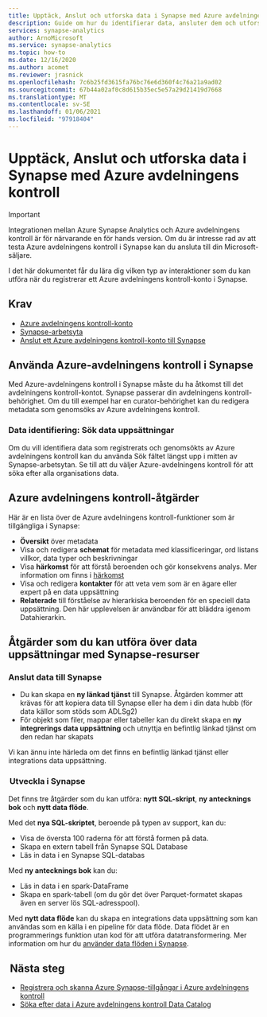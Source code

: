 ```yaml
---
title: Upptäck, Anslut och utforska data i Synapse med Azure avdelningens kontroll
description: Guide om hur du identifierar data, ansluter dem och utforskar dem i Synapse
services: synapse-analytics
author: ArnoMicrosoft
ms.service: synapse-analytics
ms.topic: how-to
ms.date: 12/16/2020
ms.author: acomet
ms.reviewer: jrasnick
ms.openlocfilehash: 7c6b25fd3615fa76bc76e6d360f4c76a21a9ad02
ms.sourcegitcommit: 67b44a02af0c8d615b35ec5e57a29d21419d7668
ms.translationtype: MT
ms.contentlocale: sv-SE
ms.lasthandoff: 01/06/2021
ms.locfileid: "97918404"
---
```

# <a name="discover-connect-and-explore-data-in-synapse-using-azure-purview"></a>Upptäck, Anslut och utforska data i Synapse med Azure avdelningens kontroll 

> [!IMPORTANT]
> Integrationen mellan Azure Synapse Analytics och Azure avdelningens kontroll är för närvarande en för hands version. Om du är intresse rad av att testa Azure avdelningens kontroll i Synapse kan du ansluta till din Microsoft-säljare. 

I det här dokumentet får du lära dig vilken typ av interaktioner som du kan utföra när du registrerar ett Azure avdelningens kontroll-konto i Synapse. 

## <a name="prerequisites"></a>Krav 

- [Azure avdelningens kontroll-konto](../../purview/create-catalog-portal.md) 
- [Synapse-arbetsyta](../quickstart-create-workspace.md) 
- [Anslut ett Azure avdelningens kontroll-konto till Synapse](quickstart-connect-azure-purview.md) 

## <a name="using-azure-purview-in-synapse"></a>Använda Azure-avdelningens kontroll i Synapse 

Med Azure-avdelningens kontroll i Synapse måste du ha åtkomst till det avdelningens kontroll-kontot. Synapse passerar din avdelningens kontroll-behörighet. Om du till exempel har en curator-behörighet kan du redigera metadata som genomsöks av Azure avdelningens kontroll. 

### <a name="data-discovery-search-datasets"></a>Data identifiering: Sök data uppsättningar 

Om du vill identifiera data som registrerats och genomsökts av Azure avdelningens kontroll kan du använda Sök fältet längst upp i mitten av Synapse-arbetsytan. Se till att du väljer Azure-avdelningens kontroll för att söka efter alla organisations data. 

## <a name="azure-purview-actions"></a>Azure avdelningens kontroll-åtgärder 

Här är en lista över de Azure avdelningens kontroll-funktioner som är tillgängliga i Synapse: 
- **Översikt** över metadata 
- Visa och redigera **schemat** för metadata med klassificeringar, ord listans villkor, data typer och beskrivningar 
- Visa **härkomst** för att förstå beroenden och gör konsekvens analys. Mer information om finns i [härkomst](../../purview/catalog-lineage-user-guide.md)
- Visa och redigera **kontakter** för att veta vem som är en ägare eller expert på en data uppsättning 
- **Relaterade** till förståelse av hierarkiska beroenden för en speciell data uppsättning. Den här upplevelsen är användbar för att bläddra igenom Datahierarkin.

## <a name="actions-that-you-can-perform-over-datasets-with-synapse-resources"></a>Åtgärder som du kan utföra över data uppsättningar med Synapse-resurser 

### <a name="connect-data-to-synapse"></a>Anslut data till Synapse 

- Du kan skapa en **ny länkad tjänst** till Synapse. Åtgärden kommer att krävas för att kopiera data till Synapse eller ha dem i din data hubb (för data källor som stöds som ADLSg2) 
- För objekt som filer, mappar eller tabeller kan du direkt skapa en **ny integrerings data uppsättning** och utnyttja en befintlig länkad tjänst om den redan har skapats 

Vi kan ännu inte härleda om det finns en befintlig länkad tjänst eller integrations data uppsättning. 

###  <a name="develop-in-synapse"></a>Utveckla i Synapse 

Det finns tre åtgärder som du kan utföra: **nytt SQL-skript**, **ny antecknings bok** och **nytt data flöde**. 

Med det **nya SQL-skriptet**, beroende på typen av support, kan du: 
- Visa de översta 100 raderna för att förstå formen på data. 
- Skapa en extern tabell från Synapse SQL Database 
- Läs in data i en Synapse SQL-databas 
 
Med **ny antecknings bok** kan du: 
- Läs in data i en spark-DataFrame 
- Skapa en spark-tabell (om du gör det över Parquet-formatet skapas även en server lös SQL-adresspool). 
 
Med **nytt data flöde** kan du skapa en integrations data uppsättning som kan användas som en källa i en pipeline för data flöde. Data flödet är en programmerings funktion utan kod för att utföra datatransformering. Mer information om hur du [använder data flöden i Synapse](../quickstart-data-flow.md).

##  <a name="nextsteps"></a>Nästa steg 

- [Registrera och skanna Azure Synapse-tillgångar i Azure avdelningens kontroll](../../purview/register-scan-azure-synapse-analytics.md)
- [Söka efter data i Azure avdelningens kontroll Data Catalog](../../purview/how-to-search-catalog.md)